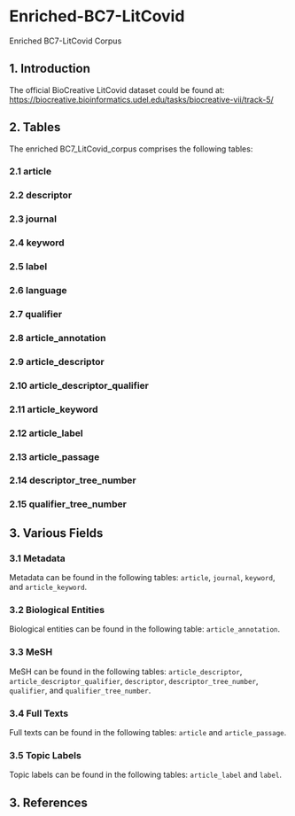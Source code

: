 # Enriched-BC7-LitCovid
Enriched BC7-LitCovid Corpus

## 1. Introduction  
The official BioCreative LitCovid dataset could be found at: https://biocreative.bioinformatics.udel.edu/tasks/biocreative-vii/track-5/
## 2. Tables
The enriched BC7_LitCovid_corpus comprises the following tables:

### 2.1 article

### 2.2 descriptor

### 2.3 journal

### 2.4 keyword

### 2.5 label

### 2.6 language

### 2.7 qualifier

### 2.8 article_annotation

### 2.9 article_descriptor

### 2.10 article_descriptor_qualifier

### 2.11 article_keyword

### 2.12 article_label

### 2.13 article_passage

### 2.14 descriptor_tree_number

### 2.15 qualifier_tree_number

## 3. Various Fields
### 3.1 Metadata
Metadata can be found in the following tables: ```article```, ```journal```, ```keyword```, and ```article_keyword```.
### 3.2 Biological Entities
Biological entities can be found in the following table: ```article_annotation```.
### 3.3 MeSH 
MeSH can be found in the following tables: ```article_descriptor```, ```article_descriptor_qualifier```, ```descriptor```, ```descriptor_tree_number```, ```qualifier```, and ```qualifier_tree_number```.
### 3.4 Full Texts
Full texts can be found in the following tables: ```article``` and ```article_passage```.
### 3.5 Topic Labels
Topic labels can be found in the following tables: ```article_label``` and ```label```.

## 3. References
